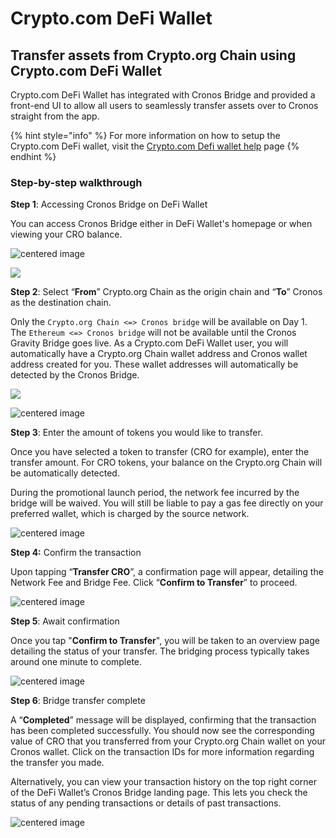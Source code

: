 # Crypto.com DeFi Wallet

## Transfer assets from Crypto.org Chain using Crypto.com DeFi Wallet

Crypto.com DeFi Wallet has integrated with Cronos Bridge and provided a front-end UI to allow all users to seamlessly transfer assets over to Cronos straight from the app.&#x20;

{% hint style="info" %}
For more information on how to setup the Crypto.com DeFi wallet, visit the [Crypto.com Defi wallet help](https://help.crypto.com/en/articles/3957405-getting-started-defi-wallet) page
{% endhint %}

### Step-by-step walkthrough

**Step 1**: Accessing Cronos Bridge on DeFi Wallet

You can access Cronos Bridge either in DeFi Wallet's homepage or when viewing your CRO balance.

![centered image](../assets/defiwallet1-1.png)

![](../../../.gitbook/assets/defiwallet1-2.png)

**Step 2**: Select “**From**” Crypto.org Chain as the origin chain and “**To**” Cronos as the destination chain.

Only the `Crypto.org Chain <=> Cronos bridge` will be available on Day 1. The `Ethereum <=> Cronos bridge` will not be available until the Cronos Gravity Bridge goes live. As a Crypto.com DeFi Wallet user, you will automatically have a Crypto.org Chain wallet address and Cronos wallet address created for you. These wallet addresses will automatically be detected by the Cronos Bridge.

![](../../../.gitbook/assets/defiwallet2-1.png)

![centered image](../assets/defiwallet2-2.png)

**Step 3**: Enter the amount of tokens you would like to transfer.

Once you have selected a token to transfer (CRO for example), enter the transfer amount. For CRO tokens, your balance on the Crypto.org Chain will be automatically detected.

During the promotional launch period, the network fee incurred by the bridge will be waived. You will still be liable to pay a gas fee directly on your preferred wallet, which is charged by the source network.

![centered image](../assets/defiwallet3.png)

**Step 4:** Confirm the transaction

Upon tapping “**Transfer CRO**”, a confirmation page will appear, detailing the Network Fee and Bridge Fee. Click “**Confirm to Transfer**” to proceed.

![centered image](../assets/defiwallet4.png)

**Step 5**: Await confirmation

Once you tap "**Confirm to Transfer**", you will be taken to an overview page detailing the status of your transfer. The bridging process typically takes around one minute to complete.

![centered image](../assets/defiwallet5.png)

**Step 6**: Bridge transfer complete

A “**Completed**” message will be displayed, confirming that the transaction has been completed successfully. You should now see the corresponding value of CRO that you transferred from your Crypto.org Chain wallet on your Cronos wallet. Click on the transaction IDs for more information regarding the transfer you made.

Alternatively, you can view your transaction history on the top right corner of the DeFi Wallet’s Cronos Bridge landing page. This lets you check the status of any pending transactions or details of past transactions.

![centered image](../assets/defiwallet6.png)
